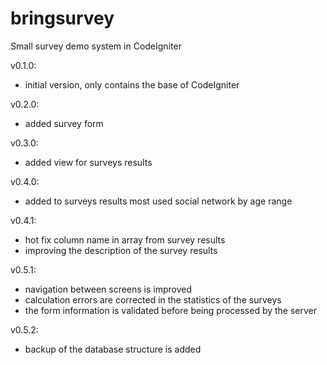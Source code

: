 # bringsurvey
Small survey demo system in CodeIgniter

v0.1.0:
- initial version, only contains the base of CodeIgniter

v0.2.0:
- added survey form

v0.3.0:
- added view for surveys results

v0.4.0:
- added to surveys results most used social network by age range

v0.4.1:
- hot fix column name in array from survey results
- improving the description of the survey results 

v0.5.1:
- navigation between screens is improved
- calculation errors are corrected in the statistics of the surveys
- the form information is validated before being processed by the server

v0.5.2:
- backup of the database structure is added
